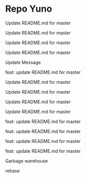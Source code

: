 # Repo Yuno

Update README.md for master

Update README.md for master

Update README.md for master

Update README.md for master

Update Message

feat: update README.md for master

Update README.md for master

Update README.md for master

Update README.md for master

Update README.md for master

feat: update README.md for master

feat: update README.md for master

feat: update README.md for master

feat: update README.md for master

Garbage warehouse

rebase
